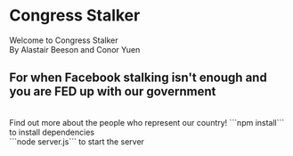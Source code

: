 # Congress Stalker
Welcome to Congress Stalker
<br>
By Alastair Beeson and Conor Yuen
<br>
<h2> For when Facebook stalking isn't enough and you are FED up with our government </h2>
<br>
Find out more about the people who represent our country!
```npm install``` to install dependencies
</br>
```node server.js``` to start the server
